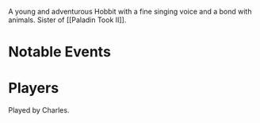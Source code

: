---
---

A young and adventurous Hobbit with a fine singing voice and a bond with animals. Sister of [[Paladin Took II]].

# Notable Events

# Players
Played by Charles.
